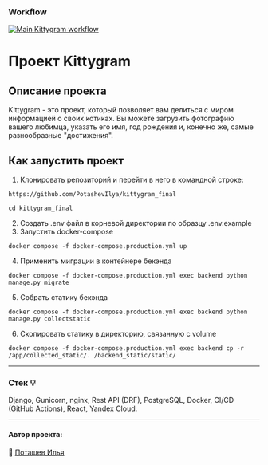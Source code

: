 ### Workflow
[![Main Kittygram workflow](https://github.com/PotashevIlya/kittygram_final/actions/workflows/main.yml/badge.svg)](https://github.com/PotashevIlya/kittygram_final/actions/workflows/main.yml)

# Проект Kittygram
## Описание проекта
Kittygram - это проект, который позволяет вам делиться с миром информацией о своих котиках. Вы можете загрузить фотографию вашего любимца, указать его имя, год рождения и, конечно же, самые разнообразные "достижения". 
## Как запустить проект
1. Клонировать репозиторий и перейти в него в командной строке:
```
https://github.com/PotashevIlya/kittygram_final
```
```
cd kittygram_final
```
2. Создать .env файл в корневой директории по образцу .env.example
3. Запустить docker-compose
```
docker compose -f docker-compose.production.yml up
```
4. Применить миграции в контейнере бекэнда
```
docker compose -f docker-compose.production.yml exec backend python manage.py migrate
```
5. Собрать статику бекэнда
```
docker compose -f docker-compose.production.yml exec backend python manage.py collectstatic
```
6. Скопировать статику в директорию, связанную с volume
```
docker compose -f docker-compose.production.yml exec backend cp -r /app/collected_static/. /backend_static/static/
```
___
### Стек :bulb:
Django, Gunicorn, nginx, Rest API (DRF), PostgreSQL, Docker, CI/CD (GitHub Actions), React, Yandex Cloud.
___  
#### Автор проекта:    
:small_orange_diamond: [Поташев Илья](https://github.com/PotashevIlya)  

